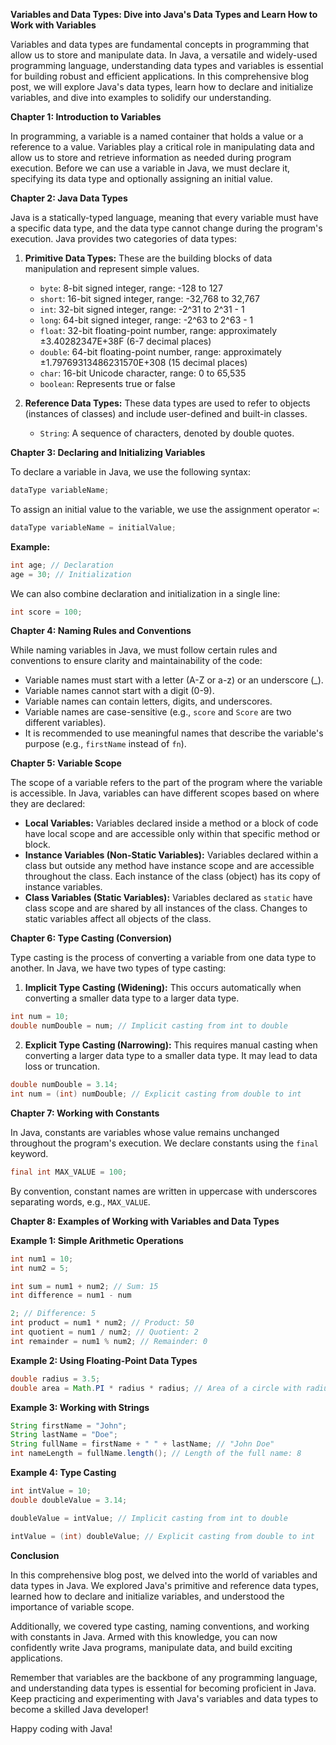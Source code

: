 **Variables and Data Types: Dive into Java's Data Types and Learn How to Work with Variables**

Variables and data types are fundamental concepts in programming that allow us to store and manipulate data. In Java, a versatile and widely-used programming language, understanding data types and variables is essential for building robust and efficient applications. In this comprehensive blog post, we will explore Java's data types, learn how to declare and initialize variables, and dive into examples to solidify our understanding.

**Chapter 1: Introduction to Variables**

In programming, a variable is a named container that holds a value or a reference to a value. Variables play a critical role in manipulating data and allow us to store and retrieve information as needed during program execution. Before we can use a variable in Java, we must declare it, specifying its data type and optionally assigning an initial value.

**Chapter 2: Java Data Types**

Java is a statically-typed language, meaning that every variable must have a specific data type, and the data type cannot change during the program's execution. Java provides two categories of data types:

1. **Primitive Data Types:** These are the building blocks of data manipulation and represent simple values.
   - `byte`: 8-bit signed integer, range: -128 to 127
   - `short`: 16-bit signed integer, range: -32,768 to 32,767
   - `int`: 32-bit signed integer, range: -2^31 to 2^31 - 1
   - `long`: 64-bit signed integer, range: -2^63 to 2^63 - 1
   - `float`: 32-bit floating-point number, range: approximately ±3.40282347E+38F (6-7 decimal places)
   - `double`: 64-bit floating-point number, range: approximately ±1.79769313486231570E+308 (15 decimal places)
   - `char`: 16-bit Unicode character, range: 0 to 65,535
   - `boolean`: Represents true or false

2. **Reference Data Types:** These data types are used to refer to objects (instances of classes) and include user-defined and built-in classes.
   - `String`: A sequence of characters, denoted by double quotes.

**Chapter 3: Declaring and Initializing Variables**

To declare a variable in Java, we use the following syntax:

```java
dataType variableName;
```

To assign an initial value to the variable, we use the assignment operator `=`:

```java
dataType variableName = initialValue;
```

**Example:**

```java
int age; // Declaration
age = 30; // Initialization
```

We can also combine declaration and initialization in a single line:

```java
int score = 100;
```

**Chapter 4: Naming Rules and Conventions**

While naming variables in Java, we must follow certain rules and conventions to ensure clarity and maintainability of the code:

- Variable names must start with a letter (A-Z or a-z) or an underscore (_).
- Variable names cannot start with a digit (0-9).
- Variable names can contain letters, digits, and underscores.
- Variable names are case-sensitive (e.g., `score` and `Score` are two different variables).
- It is recommended to use meaningful names that describe the variable's purpose (e.g., `firstName` instead of `fn`).

**Chapter 5: Variable Scope**

The scope of a variable refers to the part of the program where the variable is accessible. In Java, variables can have different scopes based on where they are declared:

- **Local Variables:** Variables declared inside a method or a block of code have local scope and are accessible only within that specific method or block.
- **Instance Variables (Non-Static Variables):** Variables declared within a class but outside any method have instance scope and are accessible throughout the class. Each instance of the class (object) has its copy of instance variables.
- **Class Variables (Static Variables):** Variables declared as `static` have class scope and are shared by all instances of the class. Changes to static variables affect all objects of the class.

**Chapter 6: Type Casting (Conversion)**

Type casting is the process of converting a variable from one data type to another. In Java, we have two types of type casting:

1. **Implicit Type Casting (Widening):** This occurs automatically when converting a smaller data type to a larger data type.

```java
int num = 10;
double numDouble = num; // Implicit casting from int to double
```

2. **Explicit Type Casting (Narrowing):** This requires manual casting when converting a larger data type to a smaller data type. It may lead to data loss or truncation.

```java
double numDouble = 3.14;
int num = (int) numDouble; // Explicit casting from double to int
```

**Chapter 7: Working with Constants**

In Java, constants are variables whose value remains unchanged throughout the program's execution. We declare constants using the `final` keyword.

```java
final int MAX_VALUE = 100;
```

By convention, constant names are written in uppercase with underscores separating words, e.g., `MAX_VALUE`.

**Chapter 8: Examples of Working with Variables and Data Types**

**Example 1: Simple Arithmetic Operations**

```java
int num1 = 10;
int num2 = 5;

int sum = num1 + num2; // Sum: 15
int difference = num1 - num

2; // Difference: 5
int product = num1 * num2; // Product: 50
int quotient = num1 / num2; // Quotient: 2
int remainder = num1 % num2; // Remainder: 0
```

**Example 2: Using Floating-Point Data Types**

```java
double radius = 3.5;
double area = Math.PI * radius * radius; // Area of a circle with radius 3.5
```

**Example 3: Working with Strings**

```java
String firstName = "John";
String lastName = "Doe";
String fullName = firstName + " " + lastName; // "John Doe"
int nameLength = fullName.length(); // Length of the full name: 8
```

**Example 4: Type Casting**

```java
int intValue = 10;
double doubleValue = 3.14;

doubleValue = intValue; // Implicit casting from int to double

intValue = (int) doubleValue; // Explicit casting from double to int
```

**Conclusion**

In this comprehensive blog post, we delved into the world of variables and data types in Java. We explored Java's primitive and reference data types, learned how to declare and initialize variables, and understood the importance of variable scope.

Additionally, we covered type casting, naming conventions, and working with constants in Java. Armed with this knowledge, you can now confidently write Java programs, manipulate data, and build exciting applications.

Remember that variables are the backbone of any programming language, and understanding data types is essential for becoming proficient in Java. Keep practicing and experimenting with Java's variables and data types to become a skilled Java developer!

Happy coding with Java!